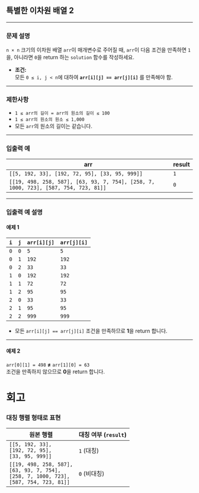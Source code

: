 ## 특별한 이차원 배열 2

---

### 문제 설명
`n × n` 크기의 이차원 배열 `arr`이 매개변수로 주어질 때, `arr`이 다음 조건을 만족하면 `1`을, 아니라면 `0`을 return 하는 `solution` 함수를 작성하세요.

- **조건:**  
  모든 `0 ≤ i, j < n`에 대하여 **`arr[i][j] == arr[j][i]`** 를 만족해야 함.

---

### 제한사항
- `1 ≤ arr의 길이 = arr의 원소의 길이 ≤ 100`
- `1 ≤ arr의 원소의 원소 ≤ 1,000`
- 모든 `arr`의 원소의 길이는 같습니다.

---

### 입출력 예

| arr                                                                                 | result |
|-------------------------------------------------------------------------------------|--------|
| `[[5, 192, 33], [192, 72, 95], [33, 95, 999]]`                                      | `1`    |
| `[[19, 498, 258, 587], [63, 93, 7, 754], [258, 7, 1000, 723], [587, 754, 723, 81]]` | `0`    |

---

### 입출력 예 설명

#### **예제 1**
| `i` | `j` | `arr[i][j]` | `arr[j][i]` |
|-----|-----|-------------|-------------|
| `0` | `0` | `5`         | `5`         |
| `0` | `1` | `192`       | `192`       |
| `0` | `2` | `33`        | `33`        |
| `1` | `0` | `192`       | `192`       |
| `1` | `1` | `72`        | `72`        |
| `1` | `2` | `95`        | `95`        |
| `2` | `0` | `33`        | `33`        |
| `2` | `1` | `95`        | `95`        |
| `2` | `2` | `999`       | `999`       |

- 모든 `arr[i][j] == arr[j][i]` 조건을 만족하므로 **1**을 return 합니다.

---

#### **예제 2**
`arr[0][1] = 498` **≠** `arr[1][0] = 63`  
조건을 만족하지 않으므로 **0**을 return 합니다.
# 회고
### 대칭 행렬 형태로 표현
| 원본 행렬                                                                                              | 대칭 여부 (`result`) |
|----------------------------------------------------------------------------------------------------|------------------|
| `[[5, 192, 33],`<br>`[192, 72, 95],`<br>`[33, 95, 999]]`                                           | `1` (대칭)         |
| `[[19, 498, 258, 587],`<br>`[63, 93, 7, 754],`<br>`[258, 7, 1000, 723],`<br>`[587, 754, 723, 81]]` | `0` (비대칭)        |
